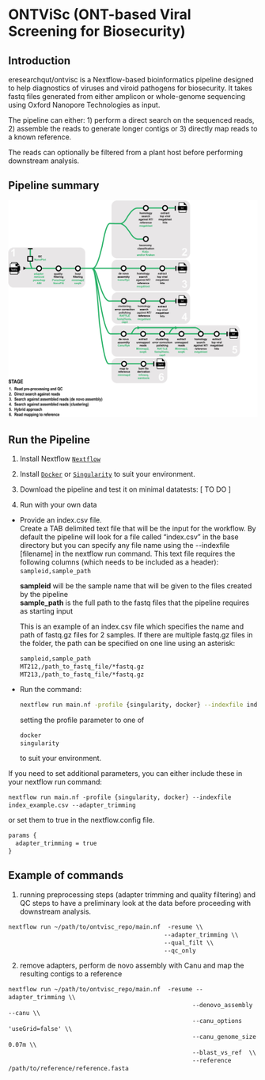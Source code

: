 # ONTViSc (ONT-based Viral Screening for Biosecurity)

## Introduction
eresearchqut/ontvisc is a Nextflow-based bioinformatics pipeline designed to help diagnostics of viruses and viroid pathogens for biosecurity. It takes fastq files generated from either amplicon or whole-genome sequencing using Oxford Nanopore Technologies as input.

The pipeline can either: 1) perform a direct search on the sequenced reads, 2) assemble the reads to generate longer contigs or 3) directly map reads to a known reference. 

The reads can optionally be filtered from a plant host before performing downstream analysis.

## Pipeline summary
![diagram pipeline](docs/images/OVISP_pipeline.jpeg)

## Run the Pipeline
1. Install Nextflow [`Nextflow`](https://www.nextflow.io/docs/latest/getstarted.html#installation)

2. Install [`Docker`](https://docs.docker.com/get-docker/) or [`Singularity`](https://docs.sylabs.io/guides/3.0/user-guide/quick_start.html#quick-installation-steps) to suit your environment.

3. Download the pipeline and test it on minimal datatests:
[ TO DO ]

4. Run with your own data

- Provide an index.csv file.  
  Create a TAB delimited text file that will be the input for the workflow. By default the pipeline will look for a file called “index.csv” in the base directory but you can specify any file name using the --indexfile [filename] in the nextflow run command. This text file requires the following columns (which needs to be included as a header): ```sampleid,sample_path``` 

  **sampleid** will be the sample name that will be given to the files created by the pipeline  
  **sample_path** is the full path to the fastq files that the pipeline requires as starting input  

  This is an example of an index.csv file which specifies the name and path of fastq.gz files for 2 samples. If there are multiple fastq.gz files in the folder, the path can be specified on one line using an asterisk:
  ```
  sampleid,sample_path
  MT212,/path_to_fastq_file/*fastq.gz
  MT213,/path_to_fastq_file/*fastq.gz
  ```

- Run the command:
  ```bash
  nextflow run main.nf -profile {singularity, docker} --indexfile index_example.csv
  ```
  setting the profile parameter to one of
  ```
  docker
  singularity
    ```  
  to suit your environment.

If you need to set additional parameters, you can either include these in your nextflow run command:
```
nextflow run main.nf -profile {singularity, docker} --indexfile index_example.csv --adapter_trimming
```

or set them to true in the nextflow.config file.
```
params {
  adapter_trimming = true
}
```

## Example of commands
1) running preprocessing steps (adapter trimming and quality filtering) and QC steps to have a preliminary look at the data before proceeding with downstream analysis.
```
nextflow run ~/path/to/ontvisc_repo/main.nf  -resume \\
                                            --adapter_trimming \\
                                            --qual_filt \\
                                            --qc_only
```


2) remove adapters, perform de novo assembly with Canu and map the resulting contigs to a reference
```
nextflow run ~/path/to/ontvisc_repo/main.nf  -resume --adapter_trimming \\
                                                    --denovo_assembly --canu \\
                                                    --canu_options 'useGrid=false' \\
                                                    --canu_genome_size 0.07m \\
                                                    --blast_vs_ref  \\
                                                    --reference /path/to/reference/reference.fasta
```